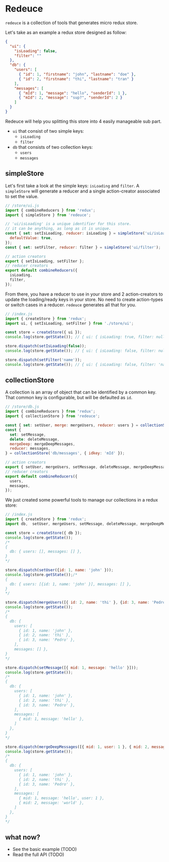 # Redeuce

`redeuce` is a collection of tools that generates micro redux store.

Let's take as an example a redux store designed as follow:

```json
{
  "ui": {
    "isLoading": false,
    "filter": ""
  },
  "db": {
    "users": [
      { "id": 1, "firstname": "john", "lastname": "doe" },
      { "id": 2, "firstname": "thi", "lastname": "tran" }
    ],
    "messages": [
      { "mId": 1, "message": "hello", "senderId": 1 },
      { "mId": 2, "message": "sup?", "senderId": 2 }
    ]
  }
}
```

Redeuce will help you splitting this store into 4 easily manageable sub part.

- `ui` that consist of two simple keys:
  - `isLoading`
  - `filter`
- `db` that consists of two collection keys:
  - `users`
  - `messages`

## simpleStore

Let's first take a look at the simple keys: `isLoading` and `filter`.
A `simpleStore` will generate a reducer and a single action-creator associated to set the value.

```js
// /store/ui.js
import { combineReducers } from 'redux';
import { simpleStore } from 'redeuce';

// 'ui/isLoading' is a unique identifier for this store.
// it can be anything, as long as it is unique.
const { set: setIsLoading, reducer: isLoading } = simpleStore('ui/isLoading', {
  defaultValue: true,
});
const { set: setFilter, reducer: filter } = simpleStore('ui/filter');

// action creators
export { setIsLoading, setFilter };
// reducer creators
export default combineReducers({
  isLoading,
  filter,
});
```

From there, you have a reducer to use in your store and 2 action-creators to update the loading/ready keys in your store. No need to create action-types or switch cases in a reducer. `redeuce` generates all that for you.

```js
// /index.js
import { createStore } from 'redux';
import ui, { setIsLoading, setFilter } from './store/ui';

const store = createStore({ ui });
console.log(store.getState()); // { ui: { isLoading: true, filter: null }

store.dispatch(setIsLoading(false));
console.log(store.getState()); // { ui: { isLoading: false, filter: null }

store.dispatch(setFilter('name'));
console.log(store.getState()); // { ui: { isLoading: false, filter: 'name' }
```

## collectionStore

A collection is an array of object that can be identified by a common key.
That common key is configurable, but will be defaulted as `id`.

```js
// /store/db.js
import { combineReducers } from 'redux';
import { collectionStore } from 'redeuce';

const { set: setUser, merge: mergeUsers, reducer: users } = collectionStore('db/users');
const {
  set: setMessage,
  delete: deleteMessage,
  mergeDeep: mergeDeepMessages,
  reducer: messages,
} = collectionStore('db/messages', { idkey: 'mId' });

// action creators
export { setUser, mergeUsers, setMessage, deleteMessage, mergeDeepMessages };
// reducer creators
export default combineReducers({
  users,
  messages,
});
```

We just created some powerful tools to manage our collections in a redux store:

```js
// /index.js
import { createStore } from 'redux';
import db,  setUser, mergeUsers, setMessage, deleteMessage, mergeDeepMessages } from './store/db';

const store = createStore({ db });
console.log(store.getState());
/*
{
  db: { users: [], messages: [] },
}
*/

store.dispatch(setUser({id: 1, name: 'john' }));
console.log(store.getState());/*
{
  db: { users: [{id: 1, name: 'john' }], messages: [] },
}
*/

store.dispatch(mergeUsers([{ id: 2, name: 'thi' }, {id: 3, name: 'Pedro' }]));
console.log(store.getState());
/*
{
  db: {
    users: [
      { id: 1, name: 'john' },
      { id: 2, name: 'thi' },
      { id: 3, name: 'Pedro' },
    ],
    messages: [] },
}
*/

store.dispatch(setMessage([{ mid: 1, message: 'hello' }]));
console.log(store.getState());
/*
{
  db: {
    users: [
      { id: 1, name: 'john' },
      { id: 2, name: 'thi' },
      { id: 3, name: 'Pedro' },
    ],
    messages: [
      { mid: 1, message: 'hello' },
    ]
  },
}
*/

store.dispatch(mergeDeepMessages([{ mid: 1, user: 1 }, { mid: 2, message: 'world' }]));
console.log(store.getState());
/*
{
  db: {
    users: [
      { id: 1, name: 'john' },
      { id: 2, name: 'thi' },
      { id: 3, name: 'Pedro' },
    ],
    messages: [
      { mid: 1, message: 'hello', user: 1 },
      { mid: 2, message: 'world' },
    ]
  },
}
*/
```

## what now?

- See the basic example (TODO)
- Read the full API (TODO)
